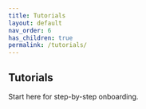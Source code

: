 ```yaml
---
title: Tutorials
layout: default
nav_order: 6
has_children: true
permalink: /tutorials/
---
```


## Tutorials

Start here for step-by-step onboarding.
